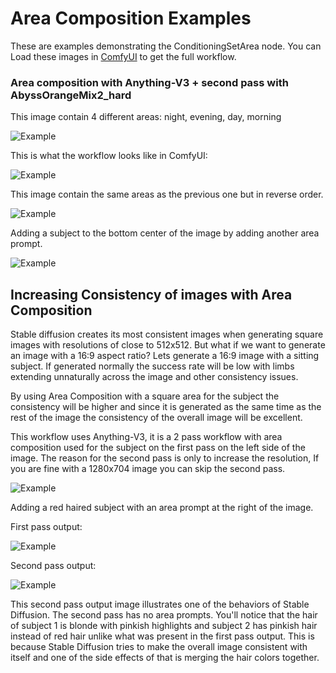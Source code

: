 # Area Composition Examples

These are examples demonstrating the ConditioningSetArea node. You can Load these images in [ComfyUI](https://github.com/comfyanonymous/ComfyUI) to get the full workflow.

### Area composition with Anything-V3 + second pass with AbyssOrangeMix2_hard

This image contain 4 different areas: night, evening, day, morning

![Example](night_evening_day_morning.png)

This is what the workflow looks like in ComfyUI:

![Example](workflow_night_evening_day_morning.png)

This image contain the same areas as the previous one but in reverse order.

![Example](morning_day_evening_night.png)

Adding a subject to the bottom center of the image by adding another area prompt.

![Example](night_evening_day_morning_subject.png)


## Increasing Consistency of images with Area Composition

Stable diffusion creates its most consistent images when generating square images with resolutions of close to 512x512. But what if we want to generate an image with a 16:9 aspect ratio?
Lets generate a 16:9 image with a sitting subject. If generated normally the success rate will be low with limbs extending unnaturally across the image and other consistency issues.

By using Area Composition with a square area for the subject the consistency will be higher and since it is generated as the same time as the rest of the image the consistency of the overall image will be excellent.

This workflow uses Anything-V3, it is a 2 pass workflow with area composition used for the subject on the first pass on the left side of the image. The reason for the second pass is only to increase the resolution, If you are fine with a 1280x704 image you can skip the second pass.

![Example](square_area_for_subject.png)

Adding a red haired subject with an area prompt at the right of the image.

First pass output:

![Example](square_area_for_2_subjects_first_pass.png)

Second pass output:

![Example](square_area_for_2_subjects.png)

This second pass output image illustrates one of the behaviors of Stable Diffusion. The second pass has no area prompts. You'll notice that the hair of subject 1 is blonde with pinkish highlights and subject 2 has pinkish hair instead of red hair unlike what was present in the first pass output. This is because Stable Diffusion tries to make the overall image consistent with itself and one of the side effects of that is merging the hair colors together.

